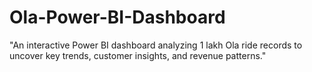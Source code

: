 # Ola-Power-BI-Dashboard
"An interactive Power BI dashboard analyzing 1 lakh Ola ride records to uncover key trends, customer insights, and revenue patterns."
